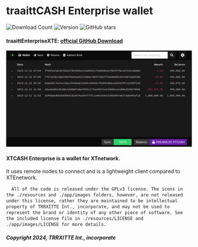 # traaittCASH Enterprise wallet

![Download Count](https://img.shields.io/github/downloads/TRRXITTE/XTCASHEnterprise/total.svg)
![Version](https://img.shields.io/github/v/release/TRRXITTE/XTCASHEnterprise)
![GitHub stars](https://img.shields.io/github/stars/TRRXITTE/XTCASHEnterprise?label=Github%20Stars)


#### traaittEnterpriseXTE: [official GitHub Download](https://GitHub.com/trrxitte/traaittEnterpriseXTE/releases)
<img src="https://github.com/TRRXITTE/XTCASHEnterprise/blob/master/docs/XTCASHinterface.png">



#### XTCASH Enterprise is a wallet for XTnetwork.

 It uses remote nodes to connect and is a lightweight client compared to XTEnetwork.


```
  All of the code is released under the GPLv3 license. The icons in the ./resources and ./app/images folders, however, are not released under this license, rather they are maintained to be intellectual property of TRRXITTE Int., incorporate, and may not be used to represent the brand or identity of any other piece of software. See the included license file in ./resources/LICENSE and ./app/images/LICENSE for more details.
```
##### Copyright 2024, TRRXITTE Int., incorporate
